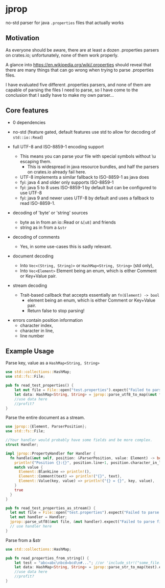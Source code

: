 # jprop
no-std parser for java `.properties` files that actually works 

## Motivation
As everyone should be aware, there are at least a dozen .properties parsers
on crates.io; unfortunately, none of them work properly.

A glance into https://en.wikipedia.org/wiki/.properties should reveal 
that there are many things that can go wrong when trying to parse .properties files.

I have evaluated five different .properties parsers, and none of them are capable of parsing the
files I need to parse, so I have come to the conclusion that I sadly have to make my own parser...

## Core features
* 0 dependencies
* no-std (feature gated, default features use std to allow for decoding of `std::io::Read`)
* full UTF-8 and ISO-8859-1 encoding support
  * This means you can parse your file with special symbols without \u escaping them.
    * This is widespread in java resource bundles, and half the parsers on crates.io already fail here.
  * UTF-8 implements a similar fallback to ISO-8859-1 as java does
  * fyi: java 4 and older only supports ISO-8859-1
  * fyi: java 5 to 8 uses ISO-8859-1 by default but can be configured to use UTF-8
  * fyi: java 9 and newer uses UTF-8 by default and uses a fallback to read ISO-8859-1.

* decoding of 'byte' or 'string' sources
  * byte as in from an io::Read or `&[u8]` and friends
  * string as in from a `&str`

* decoding of comments
  * Yes, in some use-cases this is sadly relevant.

* document decoding
  * Into `Vec<(String, String)>` or `HashMap<String, String>` (std only),
  * Into `Vec<Element>` Element being an enum, which is either Comment or Key+Value pair.

* stream decoding
  * Trait-based callback that accepts essentially an `fn(Element) -> bool`
    * element being an enum, which is either Comment or Key+Value pair.
    * Return false to stop parsing!

+ errors contain position information
  + character index,
  + character in line,
  + line number

## Example Usage

Parse key, value as a `HashMap<String, String>`
```rust
use std::collections::HashMap;
use std::fs::File;

pub fn read_test_properties() {
    let mut file = File::open("test.properties").expect("Failed to parse file");
    let data: HashMap<String, String> = jprop::parse_utf8_to_map(&mut file).expect("Failed to parse file");
    //use data here
    //profit?
}
```

Parse the entire document as a stream.
```rust
use jprop::{Element, ParserPosition};
use std::fs::File;

//Your handler would probably have some fields and be more complex.
struct Handler;

impl jprop::PropertyHandler for Handler {
  fn handle(&mut self, position: &ParserPosition, value: Element) -> bool {
    println!("Position {}:{}", position.line+1, position.character_in_line+1);
    match value {
      Element::BlankLine => println!(),
      Element::Comment(text) => println!("{}", text),
      Element::Value(key, value) => println!("{} = {}", key, value),
    }
    true
  }
}

pub fn read_test_properties_as_stream() {
  let mut file = File::open("test.properties").expect("Failed to parse file");
  let mut handler = Handler;
  jprop::parse_utf8(&mut file, &mut handler).expect("Failed to parse file");
  // use handler here
}
```

Parse from a &str
```rust
use std::collections::HashMap;

pub fn read_properties_from_string() {
    let test = "abc=abc\nbcd=bcd\n#..."; //or 'include_str!("some_file.properties");' but that only works with utf-8 files.
    let data: HashMap<String, String> = jprop::parse_str_to_map(test).expect("Failed to parse str");
    //use data here
    //profit?
}
```